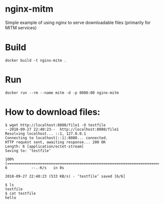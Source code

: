 # nginx-mitm
Simple example of using nginx to serve downloadable files (primarily for MITM services)

# Build
```
docker build -t nginx-mitm .
```

# Run
```
docker run --rm --name mitm -d -p 8080:80 nginx-mitm
```

# How to download files:
```
$ wget http://localhost:8080/file1 -O testfile
--2018-09-27 22:40:23--  http://localhost:8080/file1
Resolving localhost... ::1, 127.0.0.1
Connecting to localhost|::1|:8080... connected.
HTTP request sent, awaiting response... 200 OK
Length: 6 [application/octet-stream]
Saving to: ‘testfile’

100%[============================================================================================================>] 6           --.-K/s   in 0s

2018-09-27 22:40:23 (533 KB/s) - ‘testfile’ saved [6/6]

$ ls
testfile
$ cat testfile
hello
```

